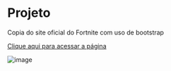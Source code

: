 # Projeto 

Copia do site oficial do Fortnite com uso de bootstrap

[Clique aqui para acessar a página](https://projeto-av2-fortnite.netlify.app)


![image](https://github.com/ArrozDoce007/projeto-AV2/assets/143344186/63c7d2c1-663c-400b-bfcb-63788a824ae4)
